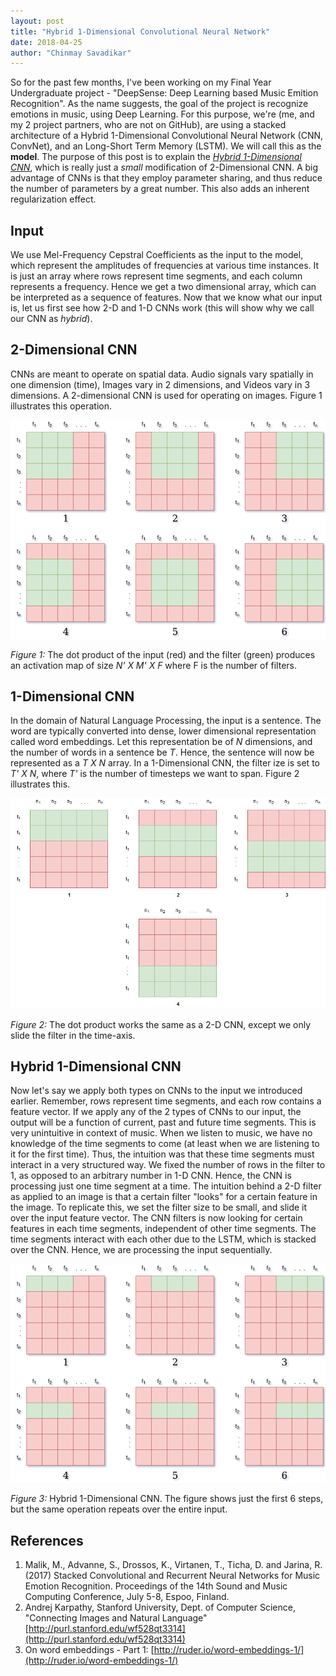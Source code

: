 ```yaml
---
layout: post
title: "Hybrid 1-Dimensional Convolutional Neural Network"
date: 2018-04-25
author: "Chinmay Savadikar"
---
```


So for the past few months, I've been working on my Final Year Undergraduate project - "DeepSense: Deep Learning based Music Emition Recognition".
As the name suggests, the goal of the project is recognize emotions in music, using Deep Learning. For this purpose, we're (me, and my 2 project partners, who are not on GitHub),
are using a stacked architecture of a Hybrid 1-Dimensional Convolutional Neural Network (CNN, ConvNet), and an Long-Short Term Memory (LSTM). We will call this as the **model**.
The purpose of this post is to explain the [*Hybrid 1-Dimensional CNN*](#hybrid-1-dimensional-cnn), which is really just a *small* modification of 2-Dimensional CNN. A big advantage of
CNNs is that they employ parameter sharing, and thus reduce the number of parameters by a great number. This also adds an inherent regularization effect.

## Input
We use Mel-Frequency Cepstral Coefficients as the input to the model, which represent the amplitudes of frequencies at various time instances. It is just an array where
rows represent time segments, and each column represents a frequency. Hence we get a two dimensional array, which can be interpreted as a sequence of features. 
Now that we know what our input is, let us first see how 2-D and 1-D CNNs work (this will show why we call our CNN as *hybrid*).
 
## 2-Dimensional CNN
CNNs are meant to operate on spatial data. Audio signals vary spatially in one dimension (time), Images vary in 2 dimensions, and Videos vary in 3 dimensions. A 2-dimensional 
CNN is used for operating on images. Figure 1 illustrates this operation.

![2-D CNN](https://github.com/savadikarc/savadikarc.github.io/blob/master/assets/hybrid/2D_cnn1.png)

*Figure 1:* The dot product of the input (red) and the filter (green) produces an activation map of size *N' X M' X F* where F is the number of filters.

## 1-Dimensional CNN
In the domain of Natural Language Processing, the input is a sentence. The word are typically converted into dense, lower dimensional representation called word embeddings.
Let this representation be of *N* dimensions, and the number of words in a sentence be *T*. Hence, the sentence will now be represented as a *T X N* array. In a 1-Dimensional
CNN, the filter ize is set to *T' X N*, where *T'* is the number of timesteps we want to span. Figure 2 illustrates this.

![1-D CNN](https://github.com/savadikarc/savadikarc.github.io/blob/master/assets/hybrid/1d_cnn.jpg)

*Figure 2:* The dot product works the same as a 2-D CNN, except we only slide the filter in the time-axis.

## Hybrid 1-Dimensional CNN
Now let's say we apply both types on CNNs to the input we introduced earlier. Remember, rows represent time segments, and each row contains a feature vector.
If we apply any of the 2 types of CNNs to our input, the output will be a function of current, past and future time segments. This is very unintuitive in context of music.
When we listen to music, we have no knowledge of the time segments to come (at least when we are listening to it for the first time). Thus, the intuition was that these
time segments must interact in a very structured way. We fixed the number of rows in the filter to 1, as opposed to an arbitrary number in 1-D CNN. Hence, the CNN is processing just one time segment at a time.
The intuition behind a 2-D filter as applied to an image is that a certain filter "looks" for a certain feature in the image. To replicate this, we set the filter size to be small, and slide it over the input feature vector.
The CNN filters is now looking for certain features in each time segments, independent of other time segments. The time segments interact with each other due to the LSTM, which is stacked over the CNN. Hence, we are processing the input sequentially.

![Hybrid 1-Dimensional CNN](https://github.com/savadikarc/savadikarc.github.io/blob/master/assets/hybrid/hybrid_1D_cnn.png)

*Figure 3:* Hybrid 1-Dimensional CNN. The figure shows just the first 6 steps, but the same operation repeats over the entire input.

## References
1. Malik, M., Advanne, S., Drossos, K., Virtanen, T., Ticha, D. and Jarina, R. (2017) Stacked Convolutional and Recurrent Neural Networks for Music Emotion Recognition. Proceedings of the 14th Sound and Music Computing Conference, July 5-8, Espoo, Finland.
2. Andrej Karpathy, Stanford University, Dept. of Computer Science, "Connecting Images and Natural Language"[http://purl.stanford.edu/wf528qt3314](http://purl.stanford.edu/wf528qt3314)
3. On word embeddings - Part 1: [http://ruder.io/word-embeddings-1/](http://ruder.io/word-embeddings-1/)

